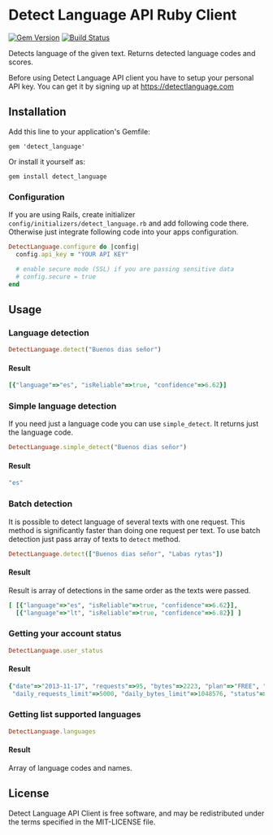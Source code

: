 Detect Language API Ruby Client
========

[![Gem Version](https://badge.fury.io/rb/detect_language.svg)](https://badge.fury.io/rb/detect_language)
[![Build Status](https://github.com/detectlanguage/detectlanguage-ruby/actions/workflows/main.yml/badge.svg)](https://github.com/detectlanguage/detectlanguage-ruby/actions)

Detects language of the given text. Returns detected language codes and scores.

Before using Detect Language API client you have to setup your personal API key.
You can get it by signing up at https://detectlanguage.com

## Installation

Add this line to your application's Gemfile:

```
gem 'detect_language'
```

Or install it yourself as:

```
gem install detect_language
```

### Configuration

If you are using Rails, create initializer `config/initializers/detect_language.rb` and add following code there.
Otherwise just integrate following code into your apps configuration.

```ruby
DetectLanguage.configure do |config|
  config.api_key = "YOUR API KEY"

  # enable secure mode (SSL) if you are passing sensitive data
  # config.secure = true
end
```

## Usage

### Language detection

```ruby
DetectLanguage.detect("Buenos dias señor")
```

#### Result

```ruby
[{"language"=>"es", "isReliable"=>true, "confidence"=>6.62}]
```

### Simple language detection

If you need just a language code you can use `simple_detect`. It returns just the language code.

```ruby
DetectLanguage.simple_detect("Buenos dias señor")
```

#### Result

```ruby
"es"
```

### Batch detection

It is possible to detect language of several texts with one request.
This method is significantly faster than doing one request per text.
To use batch detection just pass array of texts to `detect` method.

```ruby
DetectLanguage.detect(["Buenos dias señor", "Labas rytas"])
```

#### Result

Result is array of detections in the same order as the texts were passed.

```ruby
[ [{"language"=>"es", "isReliable"=>true, "confidence"=>6.62}], 
  [{"language"=>"lt", "isReliable"=>true, "confidence"=>6.82}] ]
```

### Getting your account status

```ruby
DetectLanguage.user_status
```

#### Result

```ruby
{"date"=>"2013-11-17", "requests"=>95, "bytes"=>2223, "plan"=>"FREE", "plan_expires"=>nil,
 "daily_requests_limit"=>5000, "daily_bytes_limit"=>1048576, "status"=>"ACTIVE"}
```

### Getting list supported languages

```ruby
DetectLanguage.languages
```

#### Result

Array of language codes and names.

## License

Detect Language API Client is free software, and may be redistributed under the terms specified in the MIT-LICENSE file.
